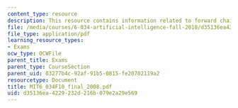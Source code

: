 ```yaml
---
content_type: resource
description: This resource contains information related to forward chaining.
file: /media/courses/6-034-artificial-intelligence-fall-2010/d35136ea4229232d216b079e2a29e569_MIT6_034F10_final_2008.pdf
file_type: application/pdf
learning_resource_types:
- Exams
ocw_type: OCWFile
parent_title: Exams
parent_type: CourseSection
parent_uid: 03277b4c-92af-91b5-0815-fe20702119a2
resourcetype: Document
title: MIT6_034F10_final_2008.pdf
uid: d35136ea-4229-232d-216b-079e2a29e569
---
```

